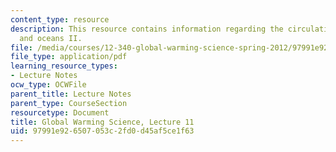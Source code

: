 ```yaml
---
content_type: resource
description: This resource contains information regarding the circulation of the atmosphere
  and oceans II.
file: /media/courses/12-340-global-warming-science-spring-2012/97991e926507053c2fd0d45af5ce1f63_MIT12_340S12_lec11.pdf
file_type: application/pdf
learning_resource_types:
- Lecture Notes
ocw_type: OCWFile
parent_title: Lecture Notes
parent_type: CourseSection
resourcetype: Document
title: Global Warming Science, Lecture 11
uid: 97991e92-6507-053c-2fd0-d45af5ce1f63
---
```

